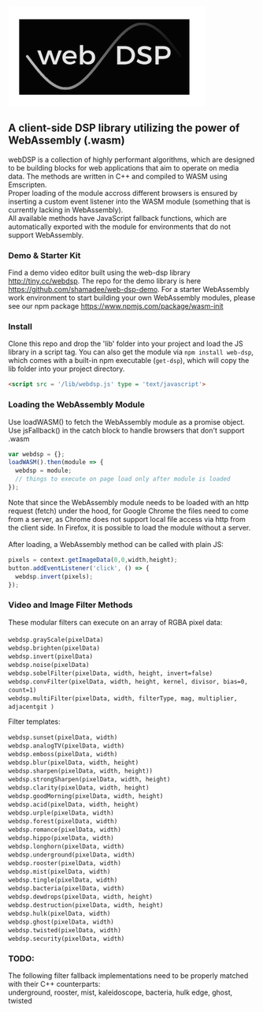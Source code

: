 ![webDSP Logo](/images/webdsplogo.png)
## A client-side DSP library utilizing the power of WebAssembly (.wasm)

webDSP is a collection of highly performant algorithms, which are designed to be building blocks for web applications that aim to operate on media data. The methods are written in C++ and compiled to WASM using Emscripten.<br>
Proper loading of the module accross different browsers is ensured by inserting a custom event listener into the WASM module (something that is currently lacking in WebAssembly).<br>
All available methods have JavaScript fallback functions, which are automatically exported with the module for environments that do not support WebAssembly.

### Demo & Starter Kit

Find a demo video editor built using the web-dsp library http://tiny.cc/webdsp. The repo for the demo library is here https://github.com/shamadee/web-dsp-demo.  For a starter WebAssembly work environment to start building your own WebAssembly modules, please see our npm package https://www.npmjs.com/package/wasm-init

### Install

Clone this repo and drop the 'lib' folder into your project and load the JS  library in a script tag. You can also get the module via `npm install web-dsp`, which comes with a built-in npm executable (`get-dsp`), which will copy the lib folder into your project directory.
```html
<script src = '/lib/webdsp.js' type = 'text/javascript'>
```

### Loading the WebAssembly Module
Use loadWASM() to fetch the WebAssembly module as a promise object.
Use jsFallback() in the catch block to handle browsers that don't support .wasm
```javascript
var webdsp = {};
loadWASM().then(module => {
  webdsp = module;
  // things to execute on page load only after module is loaded
});
```
Note that since the WebAssembly module needs to be loaded with an http request (fetch) under the hood, for Google Chrome the files need to come from a server, as Chrome does not support local file access via http from the client side. In Firefox, it is possible to load the module without a server.
<br>
<br>
After loading, a WebAssembly method can be called with plain JS:
```javascript
pixels = context.getImageData(0,0,width,height);
button.addEventListener('click', () => {
  webdsp.invert(pixels);
});
```

### Video and Image Filter Methods
These modular filters can execute on an array of RGBA pixel data: <br>
<br>
`webdsp.grayScale(pixelData)` <br>
`webdsp.brighten(pixelData)` <br>
`webdsp.invert(pixelData)` <br>
`webdsp.noise(pixelData)` <br>
`webdsp.sobelFilter(pixelData, width, height, invert=false)` <br>
`webdsp.convFilter(pixelData, width, height, kernel, divisor, bias=0, count=1)` <br>
`webdsp.multiFilter(pixelData, width, filterType, mag, multiplier, adjacentgit )` <br>

Filter templates: <br>

`webdsp.sunset(pixelData, width)` <br>
`webdsp.analogTV(pixelData, width)` <br>
`webdsp.emboss(pixelData, width)` <br>
`webdsp.blur(pixelData, width, height)` <br>
`webdsp.sharpen(pixelData, width, height))` <br>
`webdsp.strongSharpen(pixelData, width, height)` <br>
`webdsp.clarity(pixelData, width, height)` <br>
`webdsp.goodMorning(pixelData, width, height)` <br>
`webdsp.acid(pixelData, width, height)` <br>
`webdsp.urple(pixelData, width)` <br>
`webdsp.forest(pixelData, width)` <br>
`webdsp.romance(pixelData, width)` <br>
`webdsp.hippo(pixelData, width)` <br>
`webdsp.longhorn(pixelData, width)` <br>
`webdsp.underground(pixelData, width)` <br>
`webdsp.rooster(pixelData, width)` <br>
`webdsp.mist(pixelData, width)` <br>
`webdsp.tingle(pixelData, width)` <br>
`webdsp.bacteria(pixelData, width)` <br>
`webdsp.dewdrops(pixelData, width, height)` <br>
`webdsp.destruction(pixelData, width, height)` <br>
`webdsp.hulk(pixelData, width)` <br>
`webdsp.ghost(pixelData, width)` <br>
`webdsp.twisted(pixelData, width)` <br>
`webdsp.security(pixelData, width)` <br>

### TODO:

The following filter fallback implementations need to be properly matched with their C++ counterparts: <br>
underground, rooster, mist, kaleidoscope, bacteria, hulk edge, ghost, twisted
